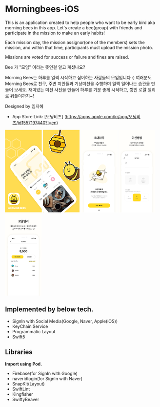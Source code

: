 # Morningbees-iOS

This is an application created to help people who want to be early bird aka morning bees in this app. Let's create a bee(group) with friends and participate in the mission to make an early habits!

Each mission day, the mission assignor(one of the members) sets the mission, and within that time, participants must upload the mission photo.

Missions are voted for success or failure and fines are raised.

Bee 가 "모임" 이라는 뜻인걸 알고 계셨나요?

Morning Bees는 하루를 일찍 시작하고 싶어하는 사람들의 모임입니다 :) 
여러분도 Morning Bees로 친구, 주변 지인들과 기상미션을 수행하며 일찍 일어나는 습관을 만들어 보세요.
재미있는 미션 사진을 만들어 하루를 기분 좋게 시작하고, 쌓인 로얄 젤리로 뒤풀이까지~!

Designed by 임지혜

* App Store Link: [모닝비즈] (https://apps.apple.com/kr/app/모닝비즈/id1557197440?l=en)

<img src="/ImageForReadMe/스크린샷1.png" width="120" height="270">  <img src="/ImageForReadMe/스크린샷2.png" width="120" height="270">  <img src="/ImageForReadMe/스크린샷3.png" width="120" height="270">  <img src="/ImageForReadMe/스크린샷4.png" width="120" height="270">  <img src="/ImageForReadMe/스크린샷5.png" width="120" height="270">

## Implemented by below tech.
* SignIn with Social Media(Google, Naver, Apple(iOS))
* KeyChain Service
* Programmatic Layout
* Swift5

## Libraries
**Import using Pod.**

* Firebase(for SignIn with Google)
* naveridlogin(for SignIn with Naver)
* SnapKit(Layout)
* SwiftLint
* Kingfisher
* SwiftyBeaver
